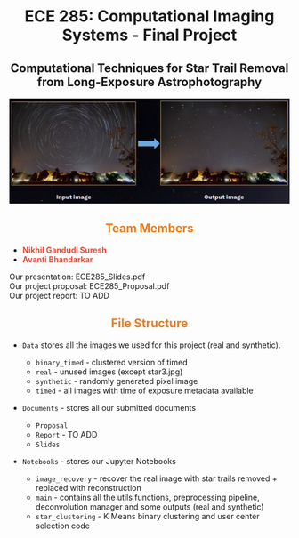 <div align="center">

# <span>ECE 285: Computational Imaging Systems - Final Project 

## Computational Techniques for Star Trail Removal ​from Long-Exposure Astrophotography ​</span>

![Example](https://github.com/GSNikhil/star-trail-removal/blob/main/Data/example.png)


</div>

## <div align="center"><span style="color: #e67e22;">Team Members</span></div>
- **<span style="color: #e74c3c;">Nikhil Gandudi Suresh</span>**
- **<span style="color: #e74c3c;">Avanti Bhandarkar</span>**

Our presentation: ECE285_Slides.pdf <br>
Our project proposal: ECE285_Proposal.pdf <br>
Our project report: TO ADD

## <div align="center"><span style="color: #e67e22;">File Structure</span></div>
* `Data` stores all the images we used for this project (real and synthetic).
  * `binary_timed` - clustered version of timed
  * `real` - unused images (except star3.jpg)
  * `synthetic` - randomly generated pixel image
  * `timed` - all images with time of exposure metadata available

* `Documents` - stores all our submitted documents
  * `Proposal` 
  * `Report` - TO ADD
  * `Slides`

* `Notebooks` - stores our Jupyter Notebooks
  * `image_recovery` - recover the real image with star trails removed + replaced with reconstruction
  * `main` - contains all the utils functions, preprocessing pipeline, deconvolution manager and some outputs (real and synthetic)
  * `star_clustering` - K Means binary clustering and user center selection code


